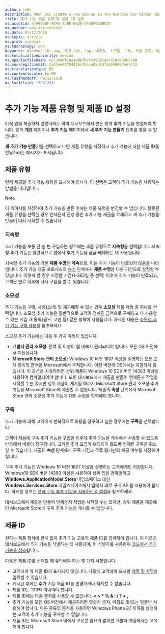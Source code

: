 ```yaml
---
author: jnHs
Description: When you create a new add-on in the Windows Dev Center dashboard, you need to specify a product type and assign it a product ID.
title: 추가 기능 제품 유형 및 제품 ID 설정
ms.assetid: 59497B0F-82F0-4CEE-B628-040EF9ED8D3D
ms.author: wdg-dev-content
ms.date: 01/12/2018
ms.topic: article
ms.prod: windows
ms.technology: uwp
keywords: Windows 10, uwp, 추가 기능, iap, 내구성, 소모품, 구독, 제품 종류, 제품 id, 앱에서 바로 구매, 앱에서 바로 구매 제품
ms.localizationpriority: medium
ms.openlocfilehash: 0673048fc9a1ed8fb7c439607ebc4197039699e9
ms.sourcegitcommit: 2a63ee6770413bc35ace09b14f56b60007be7433
ms.translationtype: MT
ms.contentlocale: ko-KR
ms.lasthandoff: 09/12/2018
ms.locfileid: "3931263"
---
```

# <a name="set-your-add-on-product-type-and-product-id"></a>추가 기능 제품 유형 및 제품 ID 설정

아직 앱을 제출하지 않았더라도 이미 대시보드에서 만든 앱과 추가 기능을 연결해야 합니다. 앱의 **개요** 페이지나 **추가 기능** 페이지에서 **새 추가 기능 만들기** 단추를 찾을 수 있습니다.

**새 추가 기능 만들기**를 선택하고 나면 제품 유형을 지정하고 추가 기능에 대한 제품 ID를 할당하라는 메시지가 표시됩니다.

## <a name="product-type"></a>제품 유형

먼저 제공할 추가 기능 유형을 표시해야 합니다. 이 선택은 고객이 추가 기능을 사용하는 방법을 나타냅니다.

> [!NOTE]
> 이 페이지를 저장하여 추가 기능을 만든 후에는 제품 유형을 변경할 수 없습니다. 잘못된 제품 유형을 선택한 경우 언제든지 진행 중인 추가 기능 제출을 삭제하고 새 추가 기능을 만들어 다시 시작할 수 있습니다.

<span id="durable" />

### <a name="durable"></a>지속형

추가 기능을 보통 단 한 번 구입하는 경우에는 제품 유형으로 **지속형**을 선택합니다. 지속형 추가 기능은 일반적으로 앱에서 추가 기능을 잠금 해제하는 데 사용됩니다.

지속형 추가 기능의 기본 **제품 수명**은 **계속**으로, 이는 추가 기능이 만료되지 않음을 나타냅니다. 추가 기능 제출 프로세스의 [속성](enter-add-on-properties.md) 단계에서 **제품 수명**을 다른 기간으로 설정할 수 있습니다. 이렇게 할 경우 지정한 기간(1-365일 중 선택) 이후에 추가 기능이 만료되고, 고객은 만료 이후에 다시 구입을 할 수 있습니다.

<span id="consumable" />

### <a name="consumable"></a>소모성

추가 기능을 구매, 사용(소비) 및 재구매할 수 있는 경우 **소모성** 제품 유형 중 하나를 선택합니다. 소모성 추가 기능은 일반적으로 고객이 정해진 금액으로 구매하고 다 사용할 수 있는 게임 내 통화(골드, 코인 등) 같은 항목에 사용됩니다. 자세한 내용은 [소모성 추가 기능 구매 사용](../monetize/enable-consumable-add-on-purchases.md)를 참조하세요.

소모성 추가 기능에는 다음 두 가지 유형이 있습니다.
- **개발자 관리 소모성**: 잔액 및 이행이 앱 내에서 관리되어야 합니다. 모든 OS 버전에서 지원됩니다.
- **Microsoft Store 관리 소모성:** Windows 10 버전 1607 이상을 실행하는 모든 고객 장치의 잔액을 Microsoft에서 추적합니다. 이전 버전의 OS에서는 지원되지 않습니다. 이 옵션을 사용하려면 상위 제품이 Windows 10 SDK 버전 14393 이상을 사용하여 컴파일되어야 합니다. 또한 대시보드에서 제출을 만들어 언제든지 작업을 시작할 수는 있지만 상위 제품이 게시될 때까지 Microsoft Store 관리 소모성 추가 기능을 Microsoft Store에 제출할 수 없습니다. 제출의 **속성** 단계에서 Microsoft Store 관리 소모성 추가 기능에 대한 수량을 입력해야 합니다.

<span id="subscription" />

### <a name="subscription"></a>구독

추가 기능에 대해 고객에게 반복적으로 비용을 청구하고 싶은 경우에는 **구독**을 선택합니다.

고객이 처음에 구독 추가 기능을 구입한 이후에 추가 기능을 계속해서 사용할 수 있도록 반복해서 비용이 청구됩니다. 고객은 추가 요금이 부과되지 않도록 언제든 구독을 취소할 수 있습니다. 제출의 **속성** 단계에서 구독 기간과 무료 평가판의 제공 여부를 지정해야 합니다.

구독 추가 기능은 Windows 10 버전 1607 이상을 실행하는 고객에게만 지원됩니다. Windows10 SDK 버전 14393 이상을 사용하여 상위 앱을 컴파일하고 **Windows.ApplicationModel.Store** 네임스페이스 대신 **Windows.Services.Store** 네임스페이스에서 앱에서 바로 구매 API를 사용해야 합니다. 자세한 정보는 [앱에 구독 추가 기능을 사용하도록 설정](../monetize/enable-subscription-add-ons-for-your-app.md)을 참조하세요.

대시보드에서 제출을 만들어 언제든지 작업을 시작할 수는 있지만, 상위 제품을 제출해야 Microsoft Store에 구독 추가 기능을 게시할 수 있습니다.

## <a name="product-id"></a>제품 ID

원하는 제품 형식에 관계 없이 추가 기능 고유의 제품 ID를 입력해야 합니다. 이 이름은 대시보드에서 추가 기능을 식별하는 데 사용되며, 이 식별자를 사용하여 [코드에서 추가 기능을 참조](../monetize/in-app-purchases-and-trials.md#how-to-use-product-ids-for-add-ons-in-your-code)합니다.

다음은 제품 ID를 선택할 때 유의해야 하는 몇 가지 사항입니다.

-   고객에게 이 제품 ID가 표시되지 않습니다. 나중에 고객에게 표시할 [제목 및 설명](create-add-on-descriptions.md)을 입력할 수 있습니다.
-   게시된 후에는 추가 기능 제품 ID를 변경하거나 삭제할 수 없습니다.
-   제품 ID는 100자 이내여야 합니다.
-   제품 ID에는 다음 문자를 사용할 수 없습니다. **&lt; &gt; \* % & : \\ ? + ,**
-   추가 기능을 모든 OS 버전에서 제공하려면 영숫자 문자, 마침표 및/또는 밑줄만 사용해야 합니다. 다른 종류의 문자를 사용하면 Windows Phone 8.1 이하를 실행하는 고객이 추가 기능을 구매할 수 없습니다.
-   제품 ID는 Microsoft Store 내에서 고유할 필요가 없지만 개발자 계정에서는 고유해야 합니다.
 
